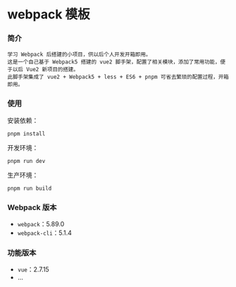 # webpack 模板

### 简介
```
学习 Webpack 后搭建的小项目，供以后个人开发开箱即用。
这是一个自己基于 Webpack5 搭建的 vue2 脚手架，配置了相关模块，添加了常用功能，便于以后 Vue2 新项目的搭建。
此脚手架集成了 vue2 + Webpack5 + less + ES6 + pnpm 可省去繁琐的配置过程，开箱即用。
```

### 使用
安装依赖：
```
pnpm install
```

开发环境：
```
pnpm run dev
```

生产环境：

```
pnpm run build
```

### Webpack 版本
- `webpack`：5.89.0
- `webpack-cli`：5.1.4

### 功能版本
- `vue`：2.7.15
- ...
